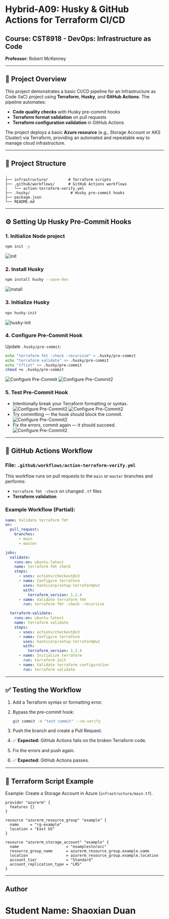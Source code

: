 # Hybrid-A09: Husky & GitHub Actions for Terraform CI/CD

## Course: CST8918 - DevOps: Infrastructure as Code  
**Professor:** Robert McKenney

---

## 📜 Project Overview

This project demonstrates a basic CI/CD pipeline for an Infrastructure as Code (IaC) project using **Terraform**, **Husky**, and **GitHub Actions**. The pipeline automates:

- **Code quality checks** with Husky pre-commit hooks
- **Terraform format validation** on pull requests
- **Terraform configuration validation** in GitHub Actions

The project deploys a basic **Azure resource** (e.g., Storage Account or AKS Cluster) via Terraform, providing an automated and repeatable way to manage cloud infrastructure.

---

## 📂 Project Structure

```
.
├── infrastructure/         # Terraform scripts
├── .github/workflows/      # GitHub Actions workflows
│   └── action-terraform-verify.yml
├── .husky/                  # Husky pre-commit hooks
├── package.json
└── README.md
```

---

## ⚙️ Setting Up Husky Pre-Commit Hooks

### 1. Initialize Node project
```bash
npm init -y
```
![init](./images/1.png)
### 2. Install Husky
```bash
npm install husky --save-dev
```
![install](./images/2.png)

### 3. Initialize Husky
```bash
npx husky-init
```
![husky-init](./images/3.png)

### 4. Configure Pre-Commit Hook
Update `.husky/pre-commit`:
```bash
echo "terraform fmt -check -recursive" > .husky/pre-commit
echo "terraform validate" >> .husky/pre-commit
echo "tflint" >> .husky/pre-commit
chmod +x .husky/pre-commit
```
![Configure Pre-Commit](./images/4.png)
![Configure Pre-Commit2](./images/5.png)
### 5. Test Pre-Commit Hook
- Intentionally break your Terraform formatting or syntax.
![Configure Pre-Commit2](./images/6.png)
![Configure Pre-Commit2](./images/7.png)
- Try committing — the hook should block the commit.
![Configure Pre-Commit2](./images/8.png)
- Fix the errors, commit again — it should succeed.
![Configure Pre-Commit2](./images/9.png)

---

## 🔄 GitHub Actions Workflow

### File: `.github/workflows/action-terraform-verify.yml`

This workflow runs on pull requests to the `main` or `master` branches and performs:

- `terraform fmt -check` on changed `.tf` files
- **Terraform validation**

### Example Workflow (Partial):

```yaml
name: Validate terraform fmt
on:
  pull_request:
    branches:
      - main
      - master

jobs:
  validate:
    runs-on: ubuntu-latest
    name: terraform fmt check
    steps:
      - uses: actions/checkout@v3
      - name: Configure terraform
        uses: hashicorp/setup-terraform@v2
        with:
          terraform_version: 1.2.4
      - name: Validate terraform fmt
        run: terraform fmt -check -recursive

  terraform-validate:
    runs-on: ubuntu-latest
    name: terraform validate
    steps:
      - uses: actions/checkout@v3
      - name: Configure terraform
        uses: hashicorp/setup-terraform@v2
        with:
          terraform_version: 1.2.4
      - name: Initialize terraform
        run: terraform init
      - name: Validate terraform configuration
        run: terraform validate
```

---

## ✅ Testing the Workflow

1. Add a Terraform syntax or formatting error.
2. Bypass the pre-commit hook:
   ```bash
   git commit -m "test commit" --no-verify
   ```
   
3. Push the branch and create a Pull Request.
4. ✅ **Expected:** GitHub Actions fails on the broken Terraform code.
5. Fix the errors and push again.
6. ✅ **Expected:** GitHub Actions passes.

---

## 🚀 Terraform Script Example

Example: Create a Storage Account in Azure (`infrastructure/main.tf`).

```hcl
provider "azurerm" {
  features {}
}

resource "azurerm_resource_group" "example" {
  name     = "rg-example"
  location = "East US"
}

resource "azurerm_storage_account" "example" {
  name                     = "examplestoracc"
  resource_group_name      = azurerm_resource_group.example.name
  location                 = azurerm_resource_group.example.location
  account_tier             = "Standard"
  account_replication_type = "LRS"
}
```

---

## Author
# Student Name: Shaoxian Duan
